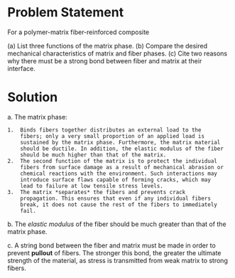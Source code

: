 # Problem Statement

For a polymer-matrix fiber-reinforced composite

(a) List three functions of the matrix phase.
(b) Compare the desired mechanical characteristics of matrix and fiber
    phases.
(c) Cite two reasons why there must be a strong bond between fiber and
    matrix at their interface.

# Solution

a.  The matrix phase:

    1.  Binds fibers together distributes an external load to the
        fibers; only a very small proportion of an applied load is
        sustained by the matrix phase. Furthermore, the matrix material
        should be ductile. In addition, the elastic modulus of the fiber
        should be much higher than that of the matrix.
    2.  The second function of the matrix is to protect the individual
        fibers from surface damage as a result of mechanical abrasion or
        chemical reactions with the environment. Such interactions may
        introduce surface flaws capable of forming cracks, which may
        lead to failure at low tensile stress levels.
    3.  The matrix *separates* the fibers and prevents crack
        propagation. This ensures that even if any individual fibers
        break, it does not cause the rest of the fibers to immediately
        fail.

b.  The *elastic modulus* of the fiber should be much greater than that
    of the matrix phase.

c.  A string bond between the fiber and matrix must be made in order to
    prevent **pullout** of fibers. The stronger this bond, the greater
    the ultimate strength of the material, as stress is transmitted from
    weak matrix to strong fibers.
